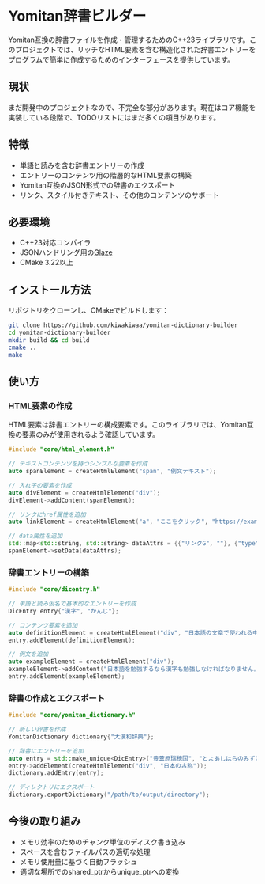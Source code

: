 # Yomitan辞書ビルダー

Yomitan互換の辞書ファイルを作成・管理するためのC++23ライブラリです。このプロジェクトでは、リッチなHTML要素を含む構造化された辞書エントリーをプログラムで簡単に作成するためのインターフェースを提供しています。

## 現状

まだ開発中のプロジェクトなので、不完全な部分があります。現在はコア機能を実装している段階で、TODOリストにはまだ多くの項目があります。

## 特徴

- 単語と読みを含む辞書エントリーの作成
- エントリーのコンテンツ用の階層的なHTML要素の構築
- Yomitan互換のJSON形式での辞書のエクスポート
- リンク、スタイル付きテキスト、その他のコンテンツのサポート

## 必要環境

- C++23対応コンパイラ
- JSONハンドリング用の[Glaze](https://github.com/stephenberry/glaze)
- CMake 3.22以上

## インストール方法

リポジトリをクローンし、CMakeでビルドします：

```bash
git clone https://github.com/kiwakiwaa/yomitan-dictionary-builder
cd yomitan-dictionary-builder
mkdir build && cd build
cmake ..
make
```

## 使い方
### HTML要素の作成
HTML要素は辞書エントリーの構成要素です。このライブラリでは、Yomitan互換の要素のみが使用されるよう確認しています。

```c++
#include "core/html_element.h"

// テキストコンテンツを持つシンプルな要素を作成
auto spanElement = createHtmlElement("span", "例文テキスト");

// 入れ子の要素を作成
auto divElement = createHtmlElement("div");
divElement->addContent(spanElement);

// リンクにhref属性を追加
auto linkElement = createHtmlElement("a", "ここをクリック", "https://example.com");

// data属性を追加
std::map<std::string, std::string> dataAttrs = {{"リンクG", ""}, {"type", "example"}};
spanElement->setData(dataAttrs);
```

### 辞書エントリーの構築
```c++
#include "core/dicentry.h"

// 単語と読み仮名で基本的なエントリーを作成
DicEntry entry{"漢字", "かんじ"};

// コンテンツ要素を追加
auto definitionElement = createHtmlElement("div", "日本語の文章で使われる中国由来の文字");
entry.addElement(definitionElement);

// 例文を追加
auto exampleElement = createHtmlElement("div");
exampleElement->addContent("日本語を勉強するなら漢字も勉強しなければなりません。");
entry.addElement(exampleElement);
```

### 辞書の作成とエクスポート
```c++
#include "core/yomitan_dictionary.h"

// 新しい辞書を作成
YomitanDictionary dictionary{"大漢和辞典"};

// 辞書にエントリーを追加
auto entry = std::make_unique<DicEntry>("豊葦原瑞穂国", "とよあしはらのみずほのくに");
entry->addElement(createHtmlElement("div", "日本の古称"));
dictionary.addEntry(entry);

// ディレクトリにエクスポート
dictionary.exportDictionary("/path/to/output/directory");
```

## 今後の取り組み
- メモリ効率のためのチャンク単位のディスク書き込み
- スペースを含むファイルパスの適切な処理
- メモリ使用量に基づく自動フラッシュ
- 適切な場所でのshared_ptrからunique_ptrへの変換